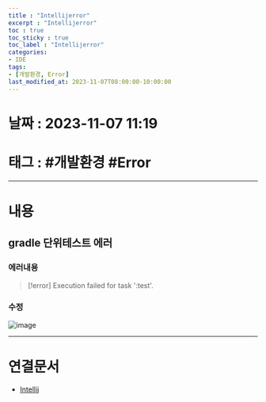 ```yaml
---
title : "Intellijerror"
excerpt : "Intellijerror"
toc : true
toc_sticky : true
toc_label : "Intellijerror"
categories:
- IDE
tags:
- [개발환경, Error]
last_modified_at: 2023-11-07T08:00:00-10:00:00
---
```


# 날짜 : 2023-11-07 11:19

# 태그 : #개발환경 #Error
---

# 내용

## gradle 단위테스트 에러

### 에러내용
> [!error]
> Execution failed for task ':test'.

### 수정
  
![image](../../assets/images/IntellijTestErrorFix.png)

---

# 연결문서
- [Intellij](../../ide/ide-Intellij)